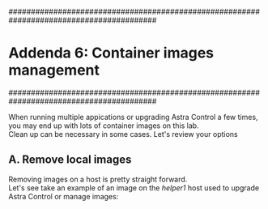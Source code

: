 #########################################################################################
# Addenda 6: Container images management
#########################################################################################

When running multiple appications or upgrading Astra Control a few times, you may end up with lots of container images on this lab.  
Clean up can be necessary in some cases. Let's review your options

## A. Remove local images

Removing images on a host is pretty straight forward.  
Let's see take an example of an image on the _helper1_ host used to upgrade Astra Control or manage images:
```bash

```